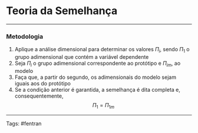 # Teoria da Semelhança

---

### Metodologia

1. Aplique a análise dimensional para determinar os valores $\Pi_i$, sendo $\Pi_1$ o grupo adimensional que contém a variável dependente
2. Seja $\Pi_i$ o grupo adimensional correspondente ao protótipo e $\Pi_{im}$, ao modelo
3. Faça que, a partir do segundo, os adimensionais do modelo sejam iguais aos do protótipo
4. Se a condição anterior é garantida, a semelhança é dita completa e, consequentemente, 
    $$
	\Pi_1 = \Pi_{1m}
	$$

---

Tags: #fentran 
